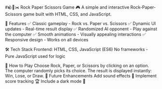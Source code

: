 #🪨📄✂️ Rock Paper Scissors Game
🎮 A simple and interactive Rock-Paper-Scissors game built with HTML, CSS, and JavaScript.

🚀 Features
✅ Classic gameplay - Rock vs. Paper vs. Scissors
✅ Dynamic UI updates - Real-time result display
✅ Randomized AI opponent - Play against the computer
✅ Smooth animations - Visually appealing interactions
✅ Responsive design - Works on all devices

🛠️ Tech Stack
Frontend: HTML, CSS, JavaScript (ES6)
No frameworks - Pure JavaScript used for logic

🎯 How to Play
Choose Rock, Paper, or Scissors by clicking on an option.
The computer randomly picks its choice.
The result is displayed instantly: Win, Lose, or Draw.
📌 Future Enhancements
 Add sound effects 🎵
 Implement score tracking 🏆
 Include a dark mode 🌙
